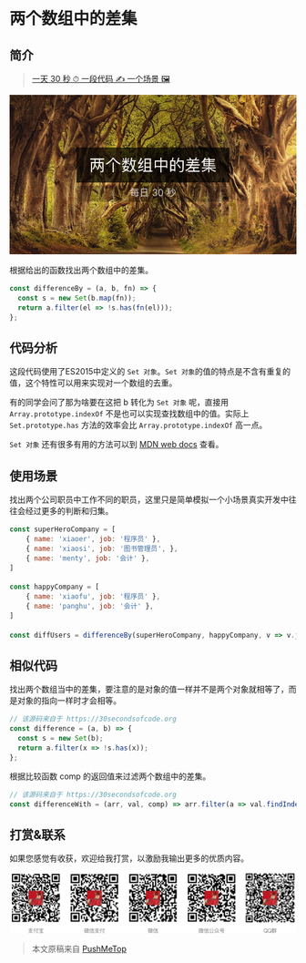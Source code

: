 # 两个数组中的差集

## 简介

> [一天 30 秒 ⏱ 一段代码 ✍️ 一个场景 🖼](https://github.com/pushmetop/30-seconds-for-everyday)

![封面](https://raw.githubusercontent.com/pushmetop/resource/master/30-seconds-for-everyday/difference/poster.png)

根据给出的函数找出两个数组中的差集。

```javascript
const differenceBy = (a, b, fn) => {
  const s = new Set(b.map(fn));
  return a.filter(el => !s.has(fn(el)));
};
```

## 代码分析

这段代码使用了ES2015中定义的 `Set 对象`。`Set 对象`的值的特点是不含有重复的值，这个特性可以用来实现对一个数组的去重。

有的同学会问了那为啥要在这把 b 转化为 `Set 对象` 呢，直接用 `Array.prototype.indexOf` 不是也可以实现查找数组中的值。实际上 `Set.prototype.has` 方法的效率会比 `Array.prototype.indexOf` 高一点。

`Set 对象` 还有很多有用的方法可以到 [MDN web docs](https://developer.mozilla.org/zh-CN/docs/Web/JavaScript/Reference/Global_Objects/Set#%E6%96%B9%E6%B3%95) 查看。

## 使用场景

找出两个公司职员中工作不同的职员，这里只是简单模拟一个小场景真实开发中往往会经过更多的判断和归集。

```javascript
const superHeroCompany = [
    { name: 'xiaoer', job: '程序员' },
    { name: 'xiaosi', job: '图书管理员', },
    { name: 'menty', job: '会计' },
]

const happyCompany = [
    { name: 'xiaofu', job: '程序员' },
    { name: 'panghu', job: '会计' },
]

const diffUsers = differenceBy(superHeroCompany, happyCompany, v => v.job)
```

## 相似代码

找出两个数组当中的差集，要注意的是对象的值一样并不是两个对象就相等了，而是对象的指向一样时才会相等。

```javascript
// 该源码来自于 https://30secondsofcode.org
const difference = (a, b) => {
  const s = new Set(b);
  return a.filter(x => !s.has(x));
};
```

根据比较函数 comp 的返回值来过滤两个数组中的差集。

```javascript
// 该源码来自于 https://30secondsofcode.org
const differenceWith = (arr, val, comp) => arr.filter(a => val.findIndex(b => comp(a, b)) === -1)
```


## 打赏&联系

如果您感觉有收获，欢迎给我打赏，以激励我输出更多的优质内容。

![打赏&联系](https://raw.githubusercontent.com/pushmetop/resource/master/donate/donate.png)

> 本文原稿来自 [PushMeTop](https://github.com/pushmetop)